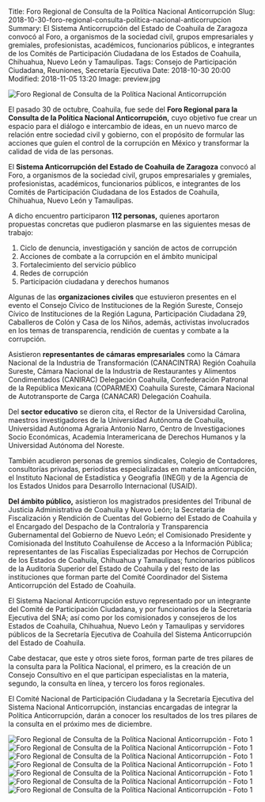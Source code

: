 Title: Foro Regional de Consulta de la Política Nacional Anticorrupción
Slug: 2018-10-30-foro-regional-consulta-politica-nacional-anticorrupcion
Summary: El Sistema Anticorrupción del Estado de Coahuila de Zaragoza convocó al Foro, a organismos de la sociedad civil, grupos empresariales y gremiales, profesionistas, académicos, funcionarios públicos, e integrantes de los Comités de Participación Ciudadana de los Estados de Coahuila, Chihuahua, Nuevo León y Tamaulipas.
Tags: Consejo de Participación Ciudadana, Reuniones, Secretaría Ejecutiva
Date: 2018-10-30 20:00
Modified: 2018-11-05 13:20
Image: preview.jpg


<img class="img-fluid" src="foro-regional-pna.jpg" alt="Foro Regional de Consulta de la Política Nacional Anticorrupción">

El pasado 30 de octubre, Coahuila, fue sede del **Foro Regional para la Consulta de la Política Nacional Anticorrupción,** cuyo objetivo fue crear un espacio para el diálogo e intercambio de ideas, en un nuevo marco de relación entre sociedad civil y gobierno, con el propósito de formular las acciones que guíen el control de la corrupción en México y transformar la calidad de vida de las personas.

El **Sistema Anticorrupción del Estado de Coahuila de Zaragoza** convocó al Foro, a organismos de la sociedad civil, grupos empresariales y gremiales, profesionistas, académicos, funcionarios públicos, e integrantes de los Comités de Participación Ciudadana de los Estados de Coahuila, Chihuahua, Nuevo León y Tamaulipas.

A dicho encuentro participaron **112 personas,** quienes aportaron propuestas concretas que pudieron plasmarse en las siguientes mesas de trabajo:

1. Ciclo de denuncia, investigación y sanción de actos de corrupción
2. Acciones de combate a la corrupción en el ámbito municipal
3. Fortalecimiento del servicio público
4. Redes de corrupción
5. Participación ciudadana y derechos humanos

Algunas de las **organizaciones civiles** que estuvieron presentes en el evento el Consejo Cívico de Instituciones de la Región Sureste, Consejo Cívico de Instituciones de la Región Laguna, Participación Ciudadana 29, Caballeros de Colón y Casa de los Niños, además, activistas involucrados en los temas de transparencia, rendición de cuentas y combate a la corrupción.

Asistieron **representantes de cámaras empresariales** como la Cámara Nacional de la Industria de Transformación (CANACINTRA) Región Coahuila Sureste, Cámara Nacional de la Industria de Restaurantes y Alimentos Condimentados (CANIRAC) Delegación Coahuila, Confederación Patronal de la República Mexicana (COPARMEX) Coahuila Sureste, Cámara Nacional de Autotransporte de Carga (CANACAR)  Delegación Coahuila.

Del **sector educativo** se dieron cita, el Rector de la Universidad Carolina, maestros investigadores de la Universidad Autónoma de Coahuila, Universidad Autónoma Agraria Antonio Narro, Centro de Investigaciones Socio Económicas, Academia Interamericana de Derechos Humanos y la Universidad Autónoma del Noreste.

También acudieron personas de gremios sindicales, Colegio de Contadores, consultorías privadas, periodistas especializadas en materia anticorrupción, el Instituto Nacional de Estadística y Geografía (INEGI) y de la Agencia de los Estados Unidos para Desarrollo Internacional (USAID).

**Del ámbito público,** asistieron los magistrados presidentes del Tribunal de Justicia Administrativa de Coahuila y Nuevo León; la Secretaria de Fiscalización y Rendición de Cuentas del Gobierno del Estado de Coahuila y el Encargado del Despacho de la Contraloría y Transparencia Gubernamental del Gobierno de Nuevo León; el Comisionado Presidente y Comisionada del Instituto Coahuilense de Acceso a la Información Pública; representantes de las Fiscalías Especializadas por Hechos de Corrupción de los Estados de Coahuila, Chihuahua y Tamaulipas; funcionarios públicos de la Auditoría Superior del Estado de Coahuila y del resto de las instituciones que forman parte del Comité Coordinador del Sistema Anticorrupción del Estado de Coahuila.

El Sistema Nacional Anticorrupción estuvo representado por un integrante del Comité de Participación Ciudadana, y por funcionarios de la Secretaría Ejecutiva del SNA; así como por los comisionados y consejeros de los Estados de Coahuila, Chihuahua, Nuevo León y Tamaulipas y servidores públicos de la Secretaría Ejecutiva de Coahuila del Sistema Anticorrupción del Estado de Coahuila.

Cabe destacar, que este y otros siete foros, forman parte de tres pilares de la consulta para la Política Nacional, el primero, es la creación de un Consejo Consultivo en el que participan especialistas en la materia, segundo, la consulta en línea, y tercero los foros regionales.

El Comité Nacional de Participación Ciudadana y la Secretaría Ejecutiva del Sistema Nacional Anticorrupción, instancias encargadas de integrar la Política Anticorrupción, darán a conocer los resultados de los tres pilares de la consulta en el próximo mes de diciembre.

<img class="img-fluid" src="foto-01.jpg" alt="Foro Regional de Consulta de la Política Nacional Anticorrupción - Foto 1">

<img class="img-fluid" src="foto-02.jpg" alt="Foro Regional de Consulta de la Política Nacional Anticorrupción - Foto 1">

<img class="img-fluid" src="foto-03.jpg" alt="Foro Regional de Consulta de la Política Nacional Anticorrupción - Foto 1">

<img class="img-fluid" src="foto-04.jpg" alt="Foro Regional de Consulta de la Política Nacional Anticorrupción - Foto 1">

<img class="img-fluid" src="foto-05.jpg" alt="Foro Regional de Consulta de la Política Nacional Anticorrupción - Foto 1">

<img class="img-fluid" src="foto-06.jpg" alt="Foro Regional de Consulta de la Política Nacional Anticorrupción - Foto 1">

<img class="img-fluid" src="foto-07.jpg" alt="Foro Regional de Consulta de la Política Nacional Anticorrupción - Foto 1">
